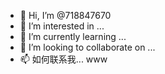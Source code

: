 - 👋 Hi, I’m @718847670
- 👀 I’m interested in ...
- 🌱 I’m currently learning ...
- 💞️ I’m looking to collaborate on ...
- 📫 如何联系我...
www
<!www
718847670/718847670 是一个 ✨ 特殊的 ✨ 存储库，因为它的`README.md`（此文件）出现在您的 GitHub 个人资料中。。。。
您可以单击“预览”链接查看您的更改。
--->

